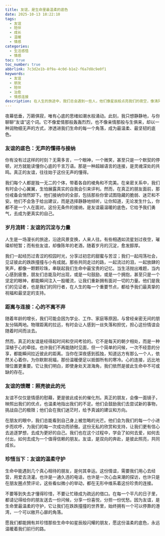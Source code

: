 ```yaml
---
title: 友谊，是生命里最温柔的底色
date: 2025-10-13 18:22:10
tags:
  - 友谊
  - 陪伴
  - 成长
  - 温暖
  - 情感
categories:
  - 生活感悟
  - 情感
toc: true
toc_number: true
abbrlink: 7c3d2e1b-8f9a-4c0d-b1e2-f6a7d8c9e0f1
keywords:
  - 友谊
  - 朋友
  - 陪伴
  - 治愈
  - 情感连接
description: 在人生的旅途中，我们总会遇到一些人，他们像星辰般点亮我们的夜空，像清风般拂过我们的心田。友谊，这份无需血缘维系的深情，以其独特的温柔和力量，成为我们生命中最坚实的支撑。它不仅仅是分享欢笑，更是分担泪水；它不仅仅是并肩前行，更是彼此成就。今天，让我们一起走进友谊的深处，感受那份无声的懂得与永恒的温暖。
---
```


夜幕低垂，万籁俱寂，唯有心底的思绪如潮水般涌动。此刻，我只想静静地，与你聊聊“友谊”这个词。它不像爱情那般轰轰烈烈，也不像亲情那般与生俱来，却以一种润物细无声的方式，渗透进我们生命的每一个角落，成为最温柔、最坚韧的底色。

### 友谊的底色：无声的懂得与接纳

你有没有过这样的时刻？无需多言，一个眼神，一个微笑，甚至只是一个默契的停顿，对方就能读懂你心底的千言万语。那是一种超越语言的连接，是灵魂深处的共鸣。真正的友谊，往往始于这份无声的懂得。

我们每个人都是独一无二的个体，带着各自的棱角和不完美。在亲密关系中，我们有时会小心翼翼，生怕展露真实的自我会引来评判。然而，在真正的朋友面前，那份戒备会悄然卸下。他们接纳你的全部，包括那些你曾试图隐藏的脆弱、迷茫和不安。他们不会急于给出建议，而是选择静静地倾听，让你知道，无论发生什么，你都不是一个人在面对。这份无条件的接纳，是友谊最温暖的底色，它给予我们勇气，去成为更真实的自己。

### 岁月流转：友谊的沉淀与力量

人生是一场漫长的旅途，沿途风景变换，人来人往。有些相遇如流星划过夜空，璀璨却短暂；而有些友谊，却像陈年的老酒，随着岁月的沉淀，愈发醇厚。

我们一起经历过青涩的校园时光，分享过初恋的甜蜜与苦涩；我们一起闯荡社会，见证彼此的跌跌撞撞与小有成就。那些共同走过的路，一起流过的泪，一起放肆的笑声，都像一颗颗珍珠，串联起我们生命中最宝贵的记忆。当生活抛出难题，当内心感到疲惫，朋友们总能及时出现，或是一句鼓励，或是一个拥抱，甚至只是一个坚定的眼神，都能瞬间注入一股暖流，让我们重新拥有面对一切的力量。他们是我们的见证者，也是我们的同行者，在人生的每一个重要节点，都给予我们最真挚的祝福和最坚定的支持。

### 距离与连接：心的不离不弃

随着年龄的增长，我们可能会因为学业、工作、家庭等原因，与曾经亲密无间的朋友分隔两地。物理距离的拉远，有时会让人感到一丝失落和担忧，担心这份情谊会随着时间而淡去。

然而，真正的友谊是经得起时间和空间考验的。它不是每天的朝夕相处，而是一种深植于心的牵挂。也许我们不再能随时见面，但一个简单的问候，一次不经意的分享，都能瞬间拉近彼此的距离。当你在深夜感到孤独，知道远方有那么一个人，依然关心着你，为你默默祝福，那份温暖便足以抵御所有的寒冷。心的连接，远比地理位置更重要。它让我们明白，即使身处天涯海角，我们依然是彼此生命中不可或缺的存在。

### 友谊的馈赠：照亮彼此的光

友谊不仅仅是情感的慰藉，更是彼此成长的催化剂。真正的朋友，会像一面镜子，映照出我们的优点，也温柔地指出我们的不足。他们会鼓励我们去尝试新的事物，挑战自己的极限；他们会在我们迷茫时，给予真诚的建议和方向。

在朋友的眼中，我们总能看到自己身上被忽略的光芒。他们会为我们的每一个小进步而欢呼，为我们的每一次成功而骄傲。这份无私的欣赏和支持，让我们更有信心去追逐梦想，去成为更好的自己。我们也在这个过程中，学会了如何去爱，如何去付出，如何去成为一个值得信赖的朋友。友谊，是双向的奔赴，是彼此照亮，共同成长。

### 珍惜当下：友谊的温柔守护

生命中能遇到几个真心相待的朋友，是何其幸运。这份情谊，需要我们用心去经营，用爱去浇灌。也许是一通久违的电话，也许是一次心血来潮的探访，也许只是在朋友圈点赞评论，这些看似微小的举动，都在无形中维系着这份珍贵的连接。

不要等到失去才懂得珍惜，不要让忙碌成为疏远的借口。在每一个平凡的日子里，都请记得给你的朋友送去一份问候，分享一份喜悦，分担一份忧愁。因为友谊，是生命里最温柔的守护，它让我们在跌跌撞撞的世界里，始终拥有一个可以停靠的港湾，一个可以敞开心扉的角落。

愿我们都能拥有并珍惜那些生命中如星辰般闪耀的朋友，愿这份温柔的底色，永远温暖着我们前行的路。